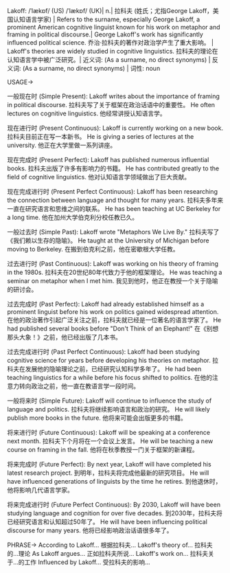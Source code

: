 Lakoff: /ˈlækɒf/ (US) /ˈlækɒf/ (UK)| n.| 拉科夫 (姓氏；尤指George Lakoff，美国认知语言学家) | Refers to the surname, especially George Lakoff, a prominent American cognitive linguist known for his work on metaphor and framing in political discourse.| George Lakoff's work has significantly influenced political science.  乔治·拉科夫的著作对政治学产生了重大影响。 | Lakoff's theories are widely studied in cognitive linguistics. 拉科夫的理论在认知语言学中被广泛研究。| 近义词: (As a surname, no direct synonyms) | 反义词: (As a surname, no direct synonyms) | 词性: noun


USAGE->

一般现在时 (Simple Present):
Lakoff writes about the importance of framing in political discourse. 拉科夫写了关于框架在政治话语中的重要性。
He often lectures on cognitive linguistics. 他经常讲授认知语言学。

现在进行时 (Present Continuous):
Lakoff is currently working on a new book. 拉科夫目前正在写一本新书。
He is giving a series of lectures at the university. 他正在大学里做一系列讲座。

现在完成时 (Present Perfect):
Lakoff has published numerous influential books. 拉科夫出版了许多有影响力的书籍。
He has contributed greatly to the field of cognitive linguistics. 他对认知语言学领域做出了巨大贡献。

现在完成进行时 (Present Perfect Continuous):
Lakoff has been researching the connection between language and thought for many years. 拉科夫多年来一直在研究语言和思维之间的联系。
He has been teaching at UC Berkeley for a long time. 他在加州大学伯克利分校任教已久。

一般过去时 (Simple Past):
Lakoff wrote "Metaphors We Live By." 拉科夫写了《我们赖以生存的隐喻》。
He taught at the University of Michigan before moving to Berkeley. 在搬到伯克利之前，他在密歇根大学任教。

过去进行时 (Past Continuous):
Lakoff was working on his theory of framing in the 1980s. 拉科夫在20世纪80年代致力于他的框架理论。
He was teaching a seminar on metaphor when I met him. 我见到他时，他正在教授一个关于隐喻的研讨会。

过去完成时 (Past Perfect):
Lakoff had already established himself as a prominent linguist before his work on politics gained widespread attention. 在他的政治著作引起广泛关注之前，拉科夫就已经是一位著名的语言学家了。
He had published several books before "Don't Think of an Elephant!"  在《别想那头大象！》之前，他已经出版了几本书。

过去完成进行时 (Past Perfect Continuous):
Lakoff had been studying cognitive science for years before developing his theories on metaphor. 拉科夫在发展他的隐喻理论之前，已经研究认知科学多年了。
He had been teaching linguistics for a while before his focus shifted to politics. 在他的注意力转向政治之前，他一直在教语言学一段时间。

一般将来时 (Simple Future):
Lakoff will continue to influence the study of language and politics. 拉科夫将继续影响语言和政治的研究。
He will likely publish more books in the future. 他将来可能会出版更多的书籍。

将来进行时 (Future Continuous):
Lakoff will be speaking at a conference next month. 拉科夫下个月将在一个会议上发言。
He will be teaching a new course on framing in the fall. 他将在秋季教授一门关于框架的新课程。

将来完成时 (Future Perfect):
By next year, Lakoff will have completed his latest research project. 到明年，拉科夫将完成他最新的研究项目。
He will have influenced generations of linguists by the time he retires. 到他退休时，他将影响几代语言学家。

将来完成进行时 (Future Perfect Continuous):
By 2030, Lakoff will have been studying language and cognition for over five decades. 到2030年，拉科夫将已经研究语言和认知超过50年了。
He will have been influencing political discourse for many years. 他将已经影响政治话语很多年了。


PHRASE->
According to Lakoff... 根据拉科夫...
Lakoff's theory of... 拉科夫的...理论
As Lakoff argues... 正如拉科夫所说...
Lakoff's work on... 拉科夫关于...的工作
Influenced by Lakoff... 受拉科夫的影响...

